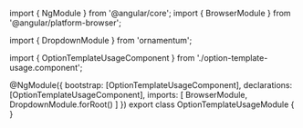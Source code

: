 import { NgModule } from '@angular/core';
import { BrowserModule } from '@angular/platform-browser';
  
import { DropdownModule } from 'ornamentum';
  
import { OptionTemplateUsageComponent } from './option-template-usage.component';

@NgModule({
 bootstrap: [OptionTemplateUsageComponent],
 declarations: [OptionTemplateUsageComponent],
 imports: [
    BrowserModule, 
    DropdownModule.forRoot()
  ]
})
export class OptionTemplateUsageModule {
}
